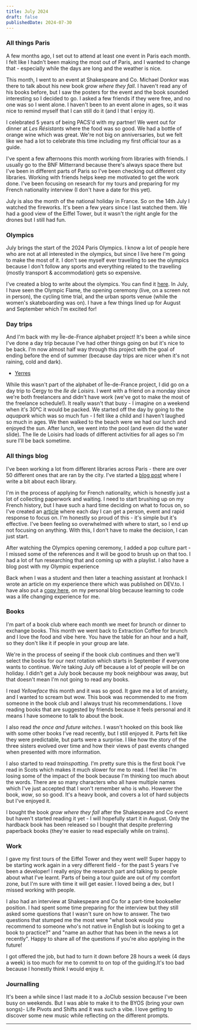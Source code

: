 ```yaml
---
title: July 2024
draft: false
publishedDate: 2024-07-30
---
```


### All things Paris

A few months ago, I set out to attend at least one event in Paris each month. I felt like I hadn't been making the most out of Paris, and I wanted to change that - especially while the days are long and the weather is nice.

This month, I went to an event at Shakespeare and Co. Michael Donkor was there to talk about his new book _grow where they fall_. I haven't read any of his books before, but I saw the posters for the event and the book sounded interesting so I decided to go. I asked a few friends if they were free, and no one was so I went alone. I haven't been to an event alone in ages, so it was nice to remind myself that I can still do it (and I that I enjoy it).

I celebrated 5 years of being PACS'd with my partner! We went out for dinner at _Les Résistants_ where the food was so good. We had a bottle of orange wine which was great. We're not big on anniversaries, but we felt like we had a lot to celebrate this time including my first official tour as a guide.

I've spent a few afternoons this month working from libraries with friends. I usually go to the BNF Mitterrand because there's always space there but I've been in different parts of Paris so I've been checking out different city libraries. Working with friends helps keep me motivated to get the work done. I've been focusing on research for my tours and preparing for my French nationality interview (I don't have a date for this yet).

July is also the month of the national holiday in France. So on the 14th July I watched the fireworks. It's been a few years since I last watched them. We had a good view of the Eiffel Tower, but it wasn't the right angle for the drones but I still had fun.

### Olympics

July brings the start of the 2024 Paris Olympics. I know a lot of people here who are not at all interested in the olympics, but since I live here I'm going to make the most of it. I don't see myself ever travelling to see the olympics because I don't follow any sports and everything related to the travelling (mostly transport & accommodation) gets so expensive.

I've created a blog to write about the olympics. You can find it [here](../olympics). In July, I have seen the Olympic Flame, the opening ceremony (live, on a screen not in person), the cycling time trial, and the urban sports venue (while the women's skateboarding was on). I have a few things lined up for August and September which I'm excited for!

### Day trips

And I'm back with my Île-de-France alphabet project! It's been a while since I've done a day trip because I've had other things going on but it's nice to be back. I'm now almost half way through this project with the goal of ending before the end of summer (because day trips are nicer when it's not raining, cold and dark).

- [Yerres](https://abisummers.com/articles/alphabet-ile-de-france/y-yerres/)

While this wasn't part of the alphabet of Île-de-France project, I did go on a day trip to Cergy to the _Ile de Loisirs_. I went with a friend on a monday since we're both freelancers and didn't have work (we've got to make the most of the freelance schedule!). It really wasn't that busy - I imagine on a weekend when it's 30°C it would be packed. We started off the day by going to the _aquapark_ which was so much fun - I felt like a child and I haven't laughed so much in ages. We then walked to the beach were we had our lunch and enjoyed the sun. After lunch, we went into the pool (and even did the water slide). The Ile de Loisirs had loads of different activities for all ages so I'm sure I'll be back sometime.

### All things blog

I've been working a lot from different libraries across Paris - there are over 50 different ones that are ran by the city. I've started a [blog post](../paris-libraries/) where I write a bit about each library.

I'm in the process of applying for French nationality, which is honestly just a lot of collecting paperwork and waiting. I need to start brushing up on my French history, but I have such a hard time deciding on what to focus on, so I've created an [article](../french-history) where each day I can get a person, event and rapid response to focus on. I'm honestly so proud of this - it's simple but it's effective. I've been feeling so overwhelmed with where to start, so I end up not focusing on anything. With this, I don't have to make the decision, I can just start. 

After watching the Olympics opening ceremony, I added a pop culture part - I missed some of the references and it will be good to brush up on that too. I had a lot of fun researching that and coming up with a playlist. I also have a blog post with my Olympic experience

Back when I was a student and then later a teaching assistant at Ironhack I wrote an article on my experience there which was published on DEV.to. I have also put a [copy here](../learning-to-code), on my personal blog because learning to code was a life changing experience for me.

### Books

I'm part of a book club where each month we meet for brunch or dinner to exchange books. This month we went back to Extraction Coffee for brunch and I love the food and vibe here. You have the table for an hour and a half, so they don't like it if people in your group are late.

We're in the process of seeing if the book club continues and then we'll select the books for our next rotation which starts in September if everyone wants to continue. We're taking July off because a lot of people will be on holiday. I didn't get a July book because my book neighbour was away, but that doesn't mean I'm not going to read any books.

I read _Yellowface_ this month and it was so good. It gave me a lot of anxiety, and I wanted to scream but wow. This book was recommended to me from someone in the book club and I always trust his recommendations. I love reading books that are suggested by friends because it feels personal and it means I have someone to talk to about the book.

I also read _the once and future witches_. I wasn't hooked on this book like with some other books I've read recently, but I still enjoyed it. Parts felt like they were predictable, but parts were a surprise. I like how the story of the three sisters evolved over time and how their views of past events changed when presented with more information.

I also started to read _trainspotting_. I'm pretty sure this is the first book I've read in Scots which makes it much slower for me to read. I feel like I'm losing some of the impact of the book because I'm thinking too much about the words. There are so many characters who all have multiple names which I've just accepted that I won't remember who is who. However the book, _wow_, so so good. It's a heavy book, and covers a lot of hard subjects but I've enjoyed it.

I bought the book _grow where they fall_ after the Shakespeare and Co event but haven't started reading it yet - I will hopefully start it in August. Only the hardback book has been released so I bought that despite preferring paperback books (they're easier to read especially while on trains).

### Work

I gave my first tours of the Eiffel Tower and they went well! Super happy to be starting work again in a very different field - for the past 5 years I've been a developer! I really enjoy the research part and talking to people about what I've learnt. Parts of being a tour guide are out of my comfort zone, but I'm sure with time it will get easier. I loved being a dev, but I missed working with people.

I also had an interview at Shakespeare and Co for a part-time bookseller position. I had spent some time preparing for the interview but they still asked some questions that I wasn't sure on how to answer. The two questions that stumped me the most were "what book would you recommend to someone who's not native in English but is looking to get a book to practice?" and "name an author that has been in the news a lot recently". Happy to share all of the questions if you're also applying in the future! 

I got offered the job, but had to turn it down before 28 hours a week (4 days a week) is too much for me to commit to on top of the guiding.It's too bad because I honestly think I would enjoy it.


### Journalling

It's been a while since I last made it to a JoClub session because I've been busy on weekends. But I was able to make it to the BYOS (bring your own songs)- Life Pivots and Shifts and it was such a vibe. I love getting to discover some new music while reflecting on the different prompts.

---
